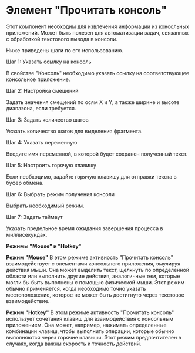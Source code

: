 # Элемент "Прочитать консоль"

Этот компонент необходим для извлечения информации из консольных приложений. Может быть полезен для автоматизации задач, связанных с обработкой текстового вывода в консоли.

Ниже приведены шаги по его использованию.

Шаг 1: Указать ссылку на консоль

В свойстве "Консоль" необходимо указать ссылку на соответствующее консольное приложение.

Шаг 2: Настройка смещений

Задать значения смещений по осям X и Y, а также ширине и высоте диапазона, если требуется.

Шаг 3: Задать количество шагов

Указать количество шагов для выделения фрагмента.

Шаг 4: Указать переменную

Введите имя переменной, в которой будет сохранен полученный текст.

Шаг 5: Настроить горячую клавишу

Если необходимо, задайте горячую клавишу для отправки текста в буфер обмена.

Шаг 6: Выбрать режим получения консоли

Выбрать  необходимый режим.

Шаг 7: Задать таймаут

Указать предельное время ожидания завершения процесса в миллисекундах.

**Режимы "Mouse" и "Hotkey"**

**Режим "Mouse"** В этом режиме активность "Прочитать консоль" взаимодействует с элементами консольного приложения, эмулируя действия мыши. Она может выделить текст, щелкнуть по определенной области или выполнить другие действия, аналогичные тем, которые могли бы быть выполнены с помощью физической мыши. Этот режим обычно применяется, когда необходимо точно указать местоположение, которое не может быть достигнуто через текстовое взаимодействие.

**Режим "Hotkey"** В этом режиме активность "Прочитать консоль" использует сочетания клавиш для взаимодействия с консольным приложением. Она может, например, нажимать определенные комбинации клавиш, чтобы выполнить операции, которые обычно выполняются через горячие клавиши. Этот режим предпочтителен в случаях, когда важны скорость и точность действий.

